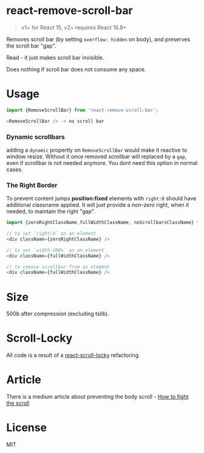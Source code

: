 react-remove-scroll-bar
====

> v1+ for React 15, v2+ requires React 16.8+

Removes scroll bar (by setting `overflow: hidden` on body), and preserves the scroll bar "gap".

Read - it just makes scroll bar invisible.

Does nothing if scroll bar does not consume any space.

# Usage

```js
import {RemoveScrollBar} from 'react-remove-scroll-bar';

<RemoveScrollBar /> -> no scroll bar
```

### Dynamic scrollbars
adding a `dynamic` propertly on `RemoveScrollBar` would make it reactive to window resize.
Without it once removed scrollbar will replaced by a `gap`, even if scrollbar is not needed anymore.
You dont need this option in normal cases.

### The Right Border
To prevent content jumps __position:fixed__ elements with `right:0`  should have additional classname applied.
It will just provide a _non-zero_ right, when it needed, to maintain the right "gap".
```js
import {zeroRightClassName,fullWidthClassName, noScrollbarsClassName} from 'react-remove-scroll-bar';

// to set `right:0` on an element
<div className={zeroRightClassName} />

// to set `width:100%` on an element
<div className={fullWidthClassName} />

// to remove scrollbar from an element
<div className={fullWidthClassName} />

```

# Size
500b after compression (excluding tslib).

# Scroll-Locky
All code is a result of a [react-scroll-locky](https://github.com/theKashey/react-scroll-locky) refactoring.

# Article
There is a medium article about preventing the body scroll - [How to fight the <body> scroll](https://medium.com/@antonkorzunov/how-to-fight-the-body-scroll-2b00267b37ac)

# License
MIT